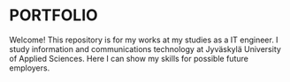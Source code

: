 # PORTFOLIO
Welcome! This repository is for my works at my studies as a IT engineer. I study information and communications technology at Jyväskylä University of Applied Sciences. Here I can show my skills for possible future employers.
